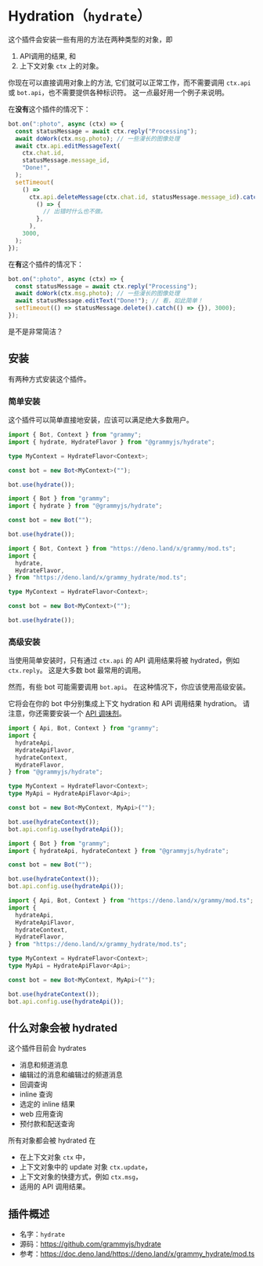 # Hydration（`hydrate`）

这个插件会安装一些有用的方法在两种类型的对象，即

1. API调用的结果, 和
2. 上下文对象 `ctx` 上的对象。

你现在可以直接调用对象上的方法, 它们就可以正常工作，而不需要调用 `ctx.api` 或 `bot.api`，也不需要提供各种标识符。
这一点最好用一个例子来说明。

在**没有**这个插件的情况下：

```ts
bot.on(":photo", async (ctx) => {
  const statusMessage = await ctx.reply("Processing");
  await doWork(ctx.msg.photo); // 一些漫长的图像处理
  await ctx.api.editMessageText(
    ctx.chat.id,
    statusMessage.message_id,
    "Done!",
  );
  setTimeout(
    () =>
      ctx.api.deleteMessage(ctx.chat.id, statusMessage.message_id).catch(
        () => {
          // 出错时什么也不做。
        },
      ),
    3000,
  );
});
```

在**有**这个插件的情况下：

```ts
bot.on(":photo", async (ctx) => {
  const statusMessage = await ctx.reply("Processing");
  await doWork(ctx.msg.photo); // 一些漫长的图像处理
  await statusMessage.editText("Done!"); // 看，如此简单！
  setTimeout(() => statusMessage.delete().catch(() => {}), 3000);
});
```

是不是非常简洁？

## 安装

有两种方式安装这个插件。

### 简单安装

这个插件可以简单直接地安装，应该可以满足绝大多数用户。

<CodeGroup>
  <CodeGroupItem title="TypeScript" active>

```ts
import { Bot, Context } from "grammy";
import { hydrate, HydrateFlavor } from "@grammyjs/hydrate";

type MyContext = HydrateFlavor<Context>;

const bot = new Bot<MyContext>("");

bot.use(hydrate());
```

</CodeGroupItem>
 <CodeGroupItem title="JavaScript">

```js
import { Bot } from "grammy";
import { hydrate } from "@grammyjs/hydrate";

const bot = new Bot("");

bot.use(hydrate());
```

</CodeGroupItem>
 <CodeGroupItem title="Deno">

```ts
import { Bot, Context } from "https://deno.land/x/grammy/mod.ts";
import {
  hydrate,
  HydrateFlavor,
} from "https://deno.land/x/grammy_hydrate/mod.ts";

type MyContext = HydrateFlavor<Context>;

const bot = new Bot<MyContext>("");

bot.use(hydrate());
```

</CodeGroupItem>
</CodeGroup>

### 高级安装

当使用简单安装时，只有通过 `ctx.api` 的 API 调用结果将被 hydrated，例如 `ctx.reply`。
这是大多数 bot 最常用的调用。

然而，有些 bot 可能需要调用 `bot.api`。
在这种情况下，你应该使用高级安装。

它将会在你的 bot 中分别集成上下文 hydration 和 API 调用结果 hydration。
请注意，你还需要安装一个 [API 调味剂](/zh/advanced/transformers.md#api-调味剂)。

<CodeGroup>
  <CodeGroupItem title="TypeScript" active>

```ts
import { Api, Bot, Context } from "grammy";
import {
  hydrateApi,
  HydrateApiFlavor,
  hydrateContext,
  HydrateFlavor,
} from "@grammyjs/hydrate";

type MyContext = HydrateFlavor<Context>;
type MyApi = HydrateApiFlavor<Api>;

const bot = new Bot<MyContext, MyApi>("");

bot.use(hydrateContext());
bot.api.config.use(hydrateApi());
```

</CodeGroupItem>
 <CodeGroupItem title="JavaScript">

```js
import { Bot } from "grammy";
import { hydrateApi, hydrateContext } from "@grammyjs/hydrate";

const bot = new Bot("");

bot.use(hydrateContext());
bot.api.config.use(hydrateApi());
```

</CodeGroupItem>
 <CodeGroupItem title="Deno">

```ts
import { Api, Bot, Context } from "https://deno.land/x/grammy/mod.ts";
import {
  hydrateApi,
  HydrateApiFlavor,
  hydrateContext,
  HydrateFlavor,
} from "https://deno.land/x/grammy_hydrate/mod.ts";

type MyContext = HydrateFlavor<Context>;
type MyApi = HydrateApiFlavor<Api>;

const bot = new Bot<MyContext, MyApi>("");

bot.use(hydrateContext());
bot.api.config.use(hydrateApi());
```

</CodeGroupItem>
</CodeGroup>

## 什么对象会被 hydrated

这个插件目前会 hydrates

- 消息和频道消息
- 编辑过的消息和编辑过的频道消息
- 回调查询
- inline 查询
- 选定的 inline 结果
- web 应用查询
- 预付款和配送查询

所有对象都会被 hydrated 在

- 在上下文对象 `ctx` 中，
- 上下文对象中的 update 对象 `ctx.update`，
- 上下文对象的快捷方式，例如 `ctx.msg`，
- 适用的 API 调用结果。

## 插件概述

- 名字：`hydrate`
- 源码：<https://github.com/grammyjs/hydrate>
- 参考：<https://doc.deno.land/https://deno.land/x/grammy_hydrate/mod.ts>
